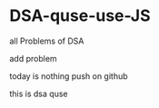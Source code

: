 # DSA-quse-use-JS

all Problems of DSA

add problem

today is nothing push on github

this is dsa quse
